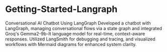 # Getting-Started-Langraph
Conversational AI Chatbot Using LangGraph  Developed a chatbot with LangGraph, managing conversational flows via a state graph and integrated Groq's Gemma2-9b-It language model for real-time, context-aware responses. Utilized LangSmith for debugging and tracing, and visualized workflows with Mermaid diagrams for enhanced system clarity. 

